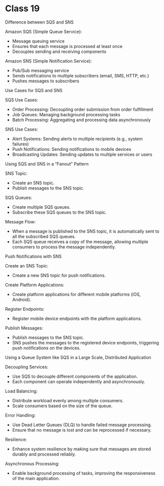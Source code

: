 # Class 19

Difference between SQS and SNS

Amazon SQS (Simple Queue Service):

- Message queuing service
- Ensures that each message is processed at least once
- Decouples sending and receiving components

Amazon SNS (Simple Notification Service):

- Pub/Sub messaging service
- Sends notifications to multiple subscribers (email, SMS, HTTP, etc.)
- Pushes messages to subscribers

Use Cases for SQS and SNS

SQS Use Cases:

- Order Processing: Decoupling order submission from order fulfillment
- Job Queues: Managing background processing tasks
- Batch Processing: Aggregating and processing data asynchronously

SNS Use Cases:

- Alert Systems: Sending alerts to multiple recipients (e.g., system failures)
- Push Notifications: Sending notifications to mobile devices
- Broadcasting Updates: Sending updates to multiple services or users

Using SQS and SNS in a “Fanout” Pattern

SNS Topic:

- Create an SNS topic.
- Publish messages to the SNS topic.

SQS Queues:

- Create multiple SQS queues.
- Subscribe these SQS queues to the SNS topic.

Message Flow:

- When a message is published to the SNS topic, it is automatically sent to all the subscribed SQS queues.
- Each SQS queue receives a copy of the message, allowing multiple consumers to process the message independently.

Push Notifications with SNS

Create an SNS Topic:

- Create a new SNS topic for push notifications.

Create Platform Applications:

- Create platform applications for different mobile platforms (iOS, Android).

Register Endpoints:

- Register mobile device endpoints with the platform applications.

Publish Messages:

- Publish messages to the SNS topic.
- SNS pushes the messages to the registered device endpoints, triggering push notifications on the devices.

Using a Queue System like SQS in a Large Scale, Distributed Application

Decoupling Services:

- Use SQS to decouple different components of the application.
- Each component can operate independently and asynchronously.

Load Balancing:

- Distribute workload evenly among multiple consumers.
- Scale consumers based on the size of the queue.

Error Handling:

- Use Dead Letter Queues (DLQ) to handle failed message processing.
- Ensure that no message is lost and can be reprocessed if necessary.

Resilience:

- Enhance system resilience by making sure that messages are stored durably and processed reliably.

Asynchronous Processing:

- Enable background processing of tasks, improving the responsiveness of the main application.
